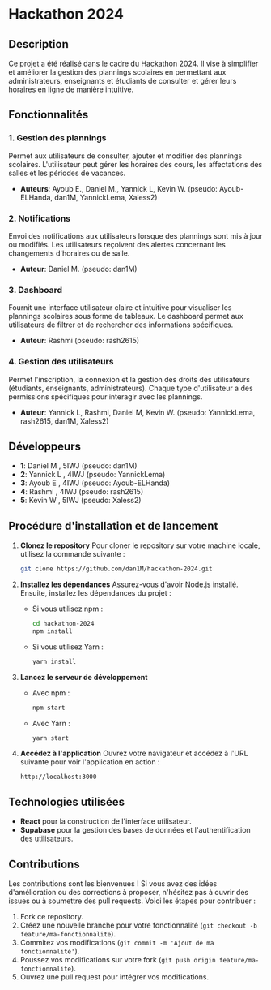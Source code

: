 # Hackathon 2024

## Description
Ce projet a été réalisé dans le cadre du Hackathon 2024. Il vise à simplifier et améliorer la gestion des plannings scolaires en permettant aux administrateurs, enseignants et étudiants de consulter et gérer leurs horaires en ligne de manière intuitive.

## Fonctionnalités

### 1. Gestion des plannings
Permet aux utilisateurs de consulter, ajouter et modifier des plannings scolaires. L'utilisateur peut gérer les horaires des cours, les affectations des salles et les périodes de vacances.
- **Auteurs**: Ayoub E., Daniel M., Yannick L, Kevin W. (pseudo: Ayoub-ELHanda, dan1M, YannickLema, Xaless2)

### 2. Notifications
Envoi des notifications aux utilisateurs lorsque des plannings sont mis à jour ou modifiés. Les utilisateurs reçoivent des alertes concernant les changements d'horaires ou de salle.
- **Auteur**: Daniel M. (pseudo: dan1M)

### 3. Dashboard
Fournit une interface utilisateur claire et intuitive pour visualiser les plannings scolaires sous forme de tableaux. Le dashboard permet aux utilisateurs de filtrer et de rechercher des informations spécifiques.
- **Auteur**: Rashmi (pseudo: rash2615)

### 4. Gestion des utilisateurs
Permet l'inscription, la connexion et la gestion des droits des utilisateurs (étudiants, enseignants, administrateurs). Chaque type d'utilisateur a des permissions spécifiques pour interagir avec les plannings.
- **Auteur**: Yannick L, Rashmi, Daniel M, Kevin W. (pseudo: YannickLema, rash2615, dan1M, Xaless2)

## Développeurs

- **1**: Daniel M , 5IWJ (pseudo: dan1M)
- **2**: Yannick L , 4IWJ (pseudo: YannickLema)
- **3**: Ayoub E , 4IWJ (pseudo: Ayoub-ELHanda)
- **4**: Rashmi , 4IWJ (pseudo: rash2615)
- **5**: Kevin W , 5IWJ (pseudo: Xaless2)

## Procédure d'installation et de lancement

1. **Clonez le repository**
   Pour cloner le repository sur votre machine locale, utilisez la commande suivante :
   ```bash
   git clone https://github.com/dan1M/hackathon-2024.git
   ```

2. **Installez les dépendances**
   Assurez-vous d'avoir [Node.js](https://nodejs.org/) installé. Ensuite, installez les dépendances du projet :
   - Si vous utilisez npm :
     ```bash
     cd hackathon-2024
     npm install
     ```
   - Si vous utilisez Yarn :
     ```bash
     yarn install
     ```

3. **Lancez le serveur de développement**
   - Avec npm :
     ```bash
     npm start
     ```
   - Avec Yarn :
     ```bash
     yarn start
     ```

4. **Accédez à l'application**
   Ouvrez votre navigateur et accédez à l'URL suivante pour voir l'application en action :
   ```
   http://localhost:3000
   ```

## Technologies utilisées
- **React** pour la construction de l'interface utilisateur.
- **Supabase** pour la gestion des bases de données et l'authentification des utilisateurs.

## Contributions
Les contributions sont les bienvenues ! Si vous avez des idées d'amélioration ou des corrections à proposer, n'hésitez pas à ouvrir des issues ou à soumettre des pull requests. Voici les étapes pour contribuer :
1. Fork ce repository.
2. Créez une nouvelle branche pour votre fonctionnalité (`git checkout -b feature/ma-fonctionnalite`).
3. Commitez vos modifications (`git commit -m 'Ajout de ma fonctionnalité'`).
4. Poussez vos modifications sur votre fork (`git push origin feature/ma-fonctionnalite`).
5. Ouvrez une pull request pour intégrer vos modifications.